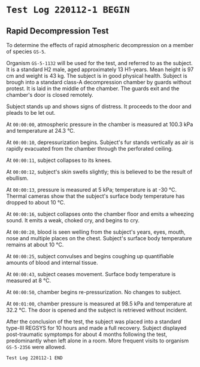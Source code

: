 <!-- v1.0.1 -->

# `Test Log 220112-1 BEGIN`
## Rapid Decompression Test
To determine the effects of rapid atmospheric decompression on a member of species `GS-5`.

Organism `GS-5-1132` will be used for the test, and referred to as the subject. It is a standard H2 male, aged approximately 13 H1-years. Mean height is 97 cm and weight is 43 kg. The subject is in good physical health.
Subject is brough into a standard class-A decompression chamber by guards without protest. It is laid in the middle of the chamber. The guards exit and the chamber's door is closed remotely.

Subject stands up and shows signs of distress. It proceeds to the door and pleads to be let out.

At `00:00:00`, atmospheric pressure in the chamber is measured at 100.3 kPa and temperature at 24.3 °C.

At `00:00:10`, depressurization begins. Subject's fur stands vertically as air is rapidly evacuated from the chamber through the perforated ceiling.

At `00:00:11`, subject collapses to its knees.

At `00:00:12`, subject's skin swells slightly; this is believed to be the result of ebullism.

At `00:00:13`, pressure is measured at 5 kPa; temperature is at -30 °C. Thermal cameras show that the subject's surface body temperature has dropped to about 10 °C.

At `00:00:16`, subject collapses onto the chamber floor and emits a wheezing sound. It emits a weak, choked cry, and begins to cry.

At `00:00:20`, blood is seen welling from the subject's years, eyes, mouth, nose and multiple places on the chest. Subject's surface body temperature remains at about 10 °C.

At `00:00:25`, subject convulses and begins coughing up quantifiable amounts of blood and internal tissue.

At `00:00:43`, subject ceases movement. Surface body temperature is measured at 8 °C.

At `00:00:50`, chamber begins re-pressurization. No changes to subject.

At `00:01:00`, chamber pressure is measured at 98.5 kPa and temperature at 32.2 °C. The door is opened and the subject is retrieved without incident.

After the conclusion of the test, the subject was placed into a standard type-III REGSYS for 10 hours and made a full recovery. Subject displayed post-traumatic symptomps for about 4 months following the test, predominantly when left alone in a room. More frequent visits to organism `GS-5-2356` were allowed.

`Test Log 220112-1 END`